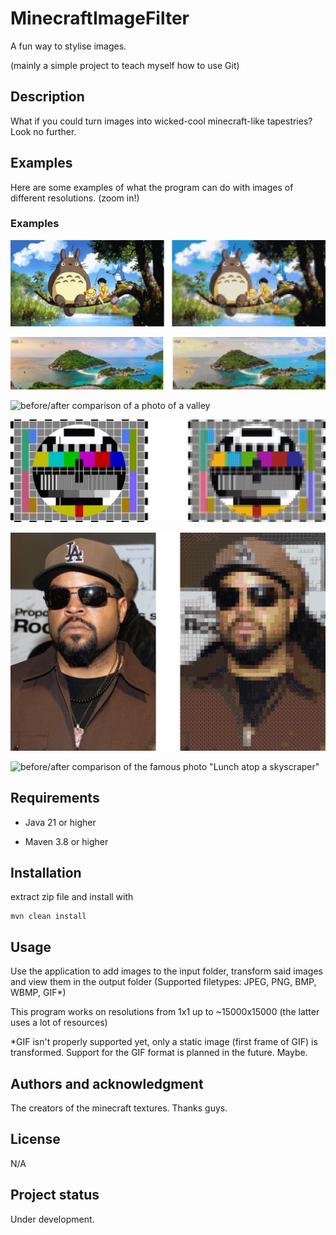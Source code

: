 

# MinecraftImageFilter

A fun way to stylise images.

(mainly a simple project to teach myself how to use Git)

## Description
What if you could turn images into wicked-cool minecraft-like tapestries? Look no further.

## Examples

Here are some examples of what the program can do with images of different resolutions.
(zoom in!)

### Examples
![before/after comparison of an image of toro sitting on a branch](external-resources/examples/totoro.png "before-after-totoro")

![before/after comparison of a photo of Nang Yuan island](external-resources/examples/nang-yuan.png "before-after-nang-yuan")

![before/after comparison of a photo of a valley](external-resources/examples/valley.png "before-after-valley")

![before/after comparison of a tv test image](external-resources/examples/philips-tv-test.png "before-after-philips-tv-test")

![before/after comparison of a photo of ice cube](external-resources/examples/ice-cube.png "before-after-ice-cube")

![before/after comparison of the famous photo "Lunch atop a skyscraper"](external-resources/examples/lunch.png "before-after-lunch")

## Requirements
- Java 21 or higher

- Maven 3.8 or higher

## Installation

extract zip file and install with 
```CLI
mvn clean install
```

## Usage
Use the application to add images to the input folder, transform said images and view them in the output folder
(Supported filetypes: JPEG, PNG, BMP, WBMP, GIF*)

This program works on resolutions from 1x1 up to ~15000x15000 (the latter uses a lot of resources) 

*GIF isn't properly supported yet, only a static image (first frame of GIF) is transformed. Support for the GIF format is planned in the future. Maybe.




## Authors and acknowledgment
The creators of the minecraft textures. Thanks guys.

## License

N/A

## Project status

Under development.